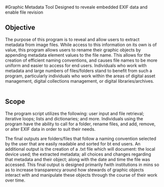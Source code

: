 #Graphic Metadata Tool
Designed to reveale embedded EXIF data and enable file revision
<br>

## Objective
The purpose of this program is to reveal and allow users to extract metadata from image files. 
While access to this information on its own is of value, this program allows users to rename their graphic objects 
by appending metadata element values to the file name. This allows for the creation of efficient naming conventions,
and causes file names to be more uniform and easier to access for end users. Individuals
who work with metadata and large numbers of files/folders stand to benefit from such a
program, particularly individuals who work within the areas of digital asset management,
digital collections management, or digital libraries/archives.
<br>
<br>

## Scope
The program script utilizes the following: user input and file retrieval;
iterative loops; lists and dictionaries; and more. Individuals using the program 
have the ability to call for a folder, rename files, and add, remove, or alter EXIF data in order to 
suit their needs.

The final outputs are folders/files that follow a naming convention selected by the user that are
easily readable and sorted for bt end users. An additional output is the creation of a .txt file
which will document: the local device used; the extracted metadata; all choices and changes regarding 
that metadata and their object; along with the date and time the file was accessed.
This final output is designed primarily fwith institutions in mins so as to increase transparency 
around how stewards of graphic objects interact with and manipulate these objects through the course of their work
over time.  
